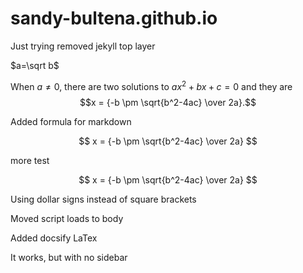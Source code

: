 
# sandy-bultena.github.io
Just trying
removed jekyll top layer

$a=\sqrt b$

When $a \ne 0$, there are two solutions to $ax^2 + bx + c = 0$ and they are
$$x = {-b \pm \sqrt{b^2-4ac} \over 2a}.$$

Added formula for markdown

$$ x = {-b \pm \sqrt{b^2-4ac} \over 2a} $$

more test

$$ x = {-b \pm \sqrt{b^2-4ac} \over 2a} $$

Using dollar signs instead of square brackets

Moved script loads to body

Added docsify LaTex

It works, but with no sidebar
